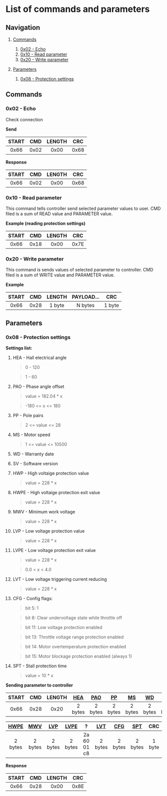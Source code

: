 # List of commands and parameters

## Navigation

1. [Commands](#commands)
    1. [0x02 - Echo](#cmd_2)
    2. [0x10 - Read parameter](#cmd_read)
    3. [0x20 - Write parameter](#cmd_write)

2. [Parameters](#parameters)
    1. [0x08 - Protection settings](#param_8)

## Commands <a name="commands"></a>

### 0x02 - Echo <a name="cmd_2"></a>
Check connection

**Send**

|  START |  CMD   | LENGTH |  CRC   |
|:------:|:------:|:------:|:------:|
|  0x66  |  0x02  |  0x00  |  0x68  |

**Response**

|  START |  CMD   | LENGTH |  CRC   |
|:------:|:------:|:------:|:------:|
|  0x66  |  0x02  |  0x00  |  0x68  |

### 0x10 - Read parameter <a name="cmd_read"></a>
This command tells controller send selected parameter values to user.
CMD filed is a sum of READ value and PARAMETER value.

**Example (reading protection settings)**

|  START |  CMD   | LENGTH |  CRC   |
|:------:|:------:|:------:|:------:|
|  0x66  |  0x18  |  0x00  |  0x7E  |

### 0x20 - Write parameter<a name="cmd_write"></a>
This command is sends values of selected parameter to controller.
CMD filed is a sum of WRITE value and PARAMETER value.

**Example**

|  START |  CMD   | LENGTH | PAYLOAD... |  CRC   |
|:------:|:------:|:------:|:----------:|:------:|
|  0x66  |  0x28  | 1 byte |  N bytes   | 1 byte |

## Parameters <a name="parameters"></a>

### 0x08 - Protection settings<a name="param_8"></a>

**Settings list:**

1. HEA - Hall electrical angle <a name="p8_HEA"></a>
    > 0 - 120

    > 1 - 60

2. PAO - Phase angle offset <a name="p8_PAO"></a>
    > value = 182.04 * x

    > -180 <= x <= 180

3. PP  - Pole pairs <a name="p8_PP"></a>
    > 2 <= value <= 28

4. MS  - Motor speed <a name="p8_MS"></a>
    > 1 <= value <= 10500

5. WD  - Warranty date <a name="p8_WD"></a>
6. SV  - Software version <a name="p8_SV"></a>

7. HWP  - High voltaige protection value <a name="p8_HWP"></a>
    > value = 228 * x

8. HWPE - High voltaige protection exit value <a name="p8_HWPE"></a>
    > value = 228 * x

9. MWV - Minimum work voltage <a name="p8_MWV"></a>
    > value = 228 * x

10. LVP - Low voltage protection value <a name="p8_LVP"></a>
    > value = 228 * x

11. LVPE - Low voltage protection exit value <a name="p8_LVPE"></a>
    > value = 228 * x

    > 0.0 < x < 4.0

12. LVT - Low voltage triggering current reducing <a name="p8_LVT"></a>
    > value = 228 * x

13. CFG - Config flags: <a name="p8_CFG"></a>
    > bit 5:  1

    > bit 8:  Clear undervoltage state while throttle off

	> bit 11: Low voltage protection enabled

	> bit 13: Throttle voltage range protection enabled

	> bit 14: Motor overtemperature protection enabled

	> bit 15: Motor blockage protection enabled (always 1)

14. SPT - Stall protection time <a name="p8_SPT"></a>
	> value = 10 * x

**Sending parameter to controller**

|START | CMD  | LENGTH |[HEA](#p8_HEA)|[PAO](#p8_PAO)|[PP](#p8_PP)|[MS](#p8_MS)|[WD](#p8_WD)|[SV](#p8_SV)|[HWP](#p8_HWP)|
|:----:|:----:|:------:|:------------:|:------------:|:----------:|:----------:|:----------:|:----------:|:------------:|
| 0x66 | 0x28 |  0x20  |   2 bytes    |   2 bytes    |  2 bytes   |  2 bytes   |  2 bytes   |  2 bytes   |   2 bytes    |

|[HWPE](#p8_HWPE)|[MWV](#p8_MWV)|[LVP](#p8_LVP)|[LVPE](#p8_LVPE)|      ?      |[LVT](#p8_LVT)|[CFG](#p8_CFG)|[SPT](#p8_SPT)|   CRC   |
|:--------------:|:------------:|:------------:|:--------------:|:-----------:|:------------:|:------------:|:------------:|:-------:|
|    2 bytes     |   2 bytes    |   2 bytes    |    2 bytes     | 2a 60 01 c8 |   2 bytes    |   2 bytes    |   2 bytes    | 1 byte  |

**Response**

|  START |  CMD   | LENGTH  |  CRC   |
|:------:|:------:|:-------:|:------:|
|  0x66  |  0x28  |  0x00   |  0x8E  |


